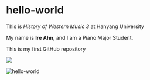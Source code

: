 # hello-world

This is *History of Western Music 3* at Hanyang University

My name is **Ire Ahn**, and I am a Piano Major Student.

This is my first GitHub repository

<img src="hello-world.png">

![hello-world](https://github.com/user-attachments/assets/e8b693bc-6827-4750-9d04-69c3a02b7a20)

